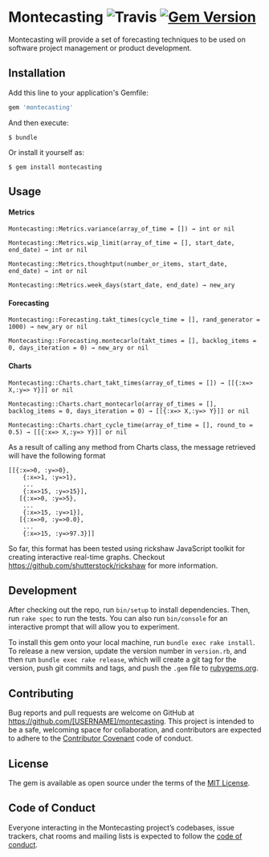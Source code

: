 # Montecasting ![Travis](https://travis-ci.org/eddygarcas/montecasting.svg?branch=master) [![Gem Version](https://badge.fury.io/rb/montecasting.svg)](https://badge.fury.io/rb/montecasting)

Montecasting will provide a set of forecasting techniques to be used on software project management or product development. 

## Installation

Add this line to your application's Gemfile:

```ruby
gem 'montecasting'
```

And then execute:

    $ bundle

Or install it yourself as:

    $ gem install montecasting

## Usage
#### Metrics

    Montecasting::Metrics.variance(array_of_time = []) → int or nil

    Montecasting::Metrics.wip_limit(array_of_time = [], start_date, end_date) → int or nil
    
    Montecasting::Metrics.thoughtput(number_or_items, start_date, end_date) → int or nil
    
    Montecasting::Metrics.week_days(start_date, end_date) → new_ary 
        
#### Forecasting

    Montecasting::Forecasting.takt_times(cycle_time = [], rand_generator = 1000) → new_ary or nil

    Montecasting::Forecasting.montecarlo(takt_times = [], backlog_items = 0, days_iteration = 0) → new_ary or nil

#### Charts

    Montecasting::Charts.chart_takt_times(array_of_times = []) → [[{:x=> X,:y=> Y}]] or nil
    
    Montecasting::Charts.chart_montecarlo(array_of_times = [], backlog_items = 0, days_iteration = 0) → [[{:x=> X,:y=> Y}]] or nil
    
    Montecasting::Charts.chart_cycle_time(array_of_time = [], round_to = 0.5) → [[{:x=> X,:y=> Y}]] or nil
    
As a result of calling any method from Charts class, the message retrieved will have the following format

    [[{:x=>0, :y=>0},
        {:x=>1, :y=>1},
        ...
        {:x=>15, :y=>15}],
       [{:x=>0, :y=>5},
        ...
        {:x=>15, :y=>1}],
       [{:x=>0, :y=>0.0},
        ...
        {:x=>15, :y=>97.3}]]

So far, this format has been tested using rickshaw JavaScript toolkit for creating interactive real-time graphs.
Checkout https://github.com/shutterstock/rickshaw for more information.

## Development

After checking out the repo, run `bin/setup` to install dependencies. Then, run `rake spec` to run the tests. You can also run `bin/console` for an interactive prompt that will allow you to experiment.

To install this gem onto your local machine, run `bundle exec rake install`. To release a new version, update the version number in `version.rb`, and then run `bundle exec rake release`, which will create a git tag for the version, push git commits and tags, and push the `.gem` file to [rubygems.org](https://rubygems.org).

## Contributing

Bug reports and pull requests are welcome on GitHub at https://github.com/[USERNAME]/montecasting. This project is intended to be a safe, welcoming space for collaboration, and contributors are expected to adhere to the [Contributor Covenant](http://contributor-covenant.org) code of conduct.

## License

The gem is available as open source under the terms of the [MIT License](https://opensource.org/licenses/MIT).

## Code of Conduct

Everyone interacting in the Montecasting project’s codebases, issue trackers, chat rooms and mailing lists is expected to follow the [code of conduct](https://github.com/[USERNAME]/montecasting/blob/master/CODE_OF_CONDUCT.md).
